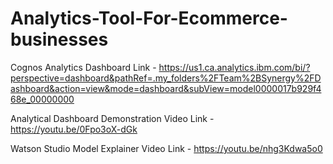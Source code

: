 # Analytics-Tool-For-Ecommerce-businesses

Cognos Analytics Dashboard Link - https://us1.ca.analytics.ibm.com/bi/?perspective=dashboard&pathRef=.my_folders%2FTeam%2BSynergy%2FDashboard&action=view&mode=dashboard&subView=model0000017b929f468e_00000000

Analytical Dashboard Demonstration Video Link - https://youtu.be/0Fpo3oX-dGk

Watson Studio Model Explainer Video Link - https://youtu.be/nhg3Kdwa5o0

